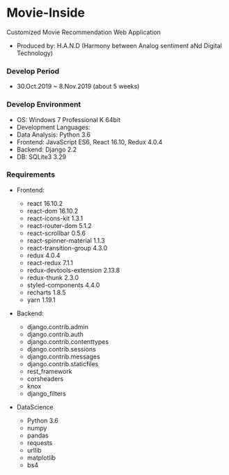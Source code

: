 # Movie-Inside

Customized Movie Recommendation Web Application

- Produced by: H.A.N.D (Harmony between Analog sentiment aNd Digital Technology)

### Develop Period

- 30.Oct.2019 ~ 8.Nov.2019 (about 5 weeks)

### Develop Environment

- OS: Windows 7 Professional K 64bit
- Development Languages:
- Data Analysis: Python 3.6
- Frontend: JavaScript ES6, React 16.10, Redux 4.0.4
- Backend: Django 2.2
- DB: SQLite3 3.29

### Requirements

- Frontend:

  - react 16.10.2
  - react-dom 16.10.2
  - react-icons-kit 1.3.1
  - react-router-dom 5.1.2
  - react-scrollbar 0.5.6
  - react-spinner-material 1.1.3
  - react-transition-group 4.3.0
  - redux 4.0.4
  - react-redux 7.1.1
  - redux-devtools-extension 2.13.8
  - redux-thunk 2.3.0
  - styled-components 4.4.0
  - recharts 1.8.5
  - yarn 1.19.1

- Backend:

  - django.contrib.admin
  - django.contrib.auth
  - django.contrib.contenttypes
  - django.contrib.sessions
  - django.contrib.messages
  - django.contrib.staticfiles
  - rest_framework
  - corsheaders
  - knox
  - django_filters

- DataScience
  - Python 3.6
  - numpy
  - pandas
  - requests
  - urllib
  - matplotlib
  - bs4
